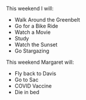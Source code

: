 This weekend I will:
* Walk Around the Greenbelt
* Go for a Bike Ride
* Watch a Movie
* Study
* Watch the Sunset
* Go Stargazing

This weekend Margaret will:
* Fly back to Davis
* Go to Sac
* COVID Vaccine
* Die in bed

